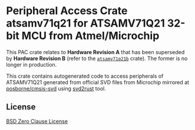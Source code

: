 # Peripheral Access Crate atsamv71q21 for ATSAMV71Q21 32-bit MCU from Atmel/Microchip

This PAC crate relates to **Hardware Revision A** that has been superseded by **Hardware Revision B** (refer to the [`atsamv71q21b`](https://https://crates.io/crates/atsamv71q21b) crate). The former is no longer in production.

This crate contains autogenerated code to access peripherals of ATSAMV71Q21 generated from official SVD files from Microchip mirrored at [posborne/cmsis-svd](https://github.com/posborne/cmsis-svd) using [svd2rust](https://github.com/rust-embedded/svd2rust/) tool.

## License

[BSD Zero Clause License](https://choosealicense.com/licenses/0bsd/)
